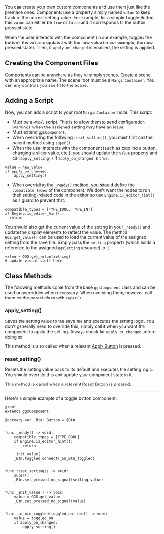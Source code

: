 You can create your own custom components and use them just like the premade ones. Components use a property simply named `value` to keep track of the current setting value. For example, for a simple Toggle Button, this `value` can either be `true` or `false` and it corresponds to the button pressed state.

When the user interacts with the component (in our example, toggles the button), the `value` is updated with the new value (in our example, the new pressed state). Then, if `apply_on_changed` is enabled, the setting is applied.

## Creating the Component Files

Components can be anywhere as they're simply scenes. Create a scene with an appropriate name. The scene root must be a `MarginContainer`. You can any controls you see fit to the scene.

## Adding a Script

Now, you can add a script to your root `MarginContainer` node. This script:

- Must be a `@tool` script. This is to allow them to send configuration warnings when the assigned setting may have an issue.
- Must extend `ggsComponent`.
- When overriding the following `reset_setting()`, you must first call the parent method using `super()`.
- When the user interacts with the component (such as toggling a button, changing a slider value, etc.), you should update the `value` property and call `apply_setting()` if `apply_on_changed` is `true`.

```gdscript
value = new_value
if apply_on_changed:
	apply_setting()
```

- When overriding the `_ready()` method, you should define the `compatible_types` of the component. We don't want the nodes to run their setting-related code in the editor so use `Engine.is_editor_hint()` as a guard to prevent that.

```gdscript
compatible_types = [TYPE_BOOL, TYPE_INT]
if Engine.is_editor_hint():
  return
```

You should also get the current value of the setting in your `_ready()` and update the display elements to reflect the value. The method `GGS.get_value()` can be used to load the current value of the assigned setting from the save file. Simply pass the `setting` property (which holds a reference to the assigned `ggsSetting` resource) to it.

```gdscript
value = GGS.get_value(setting)
# update visual stuff here
```

## Class Methods

The following methods come from the base `ggsComponent` class and can be used or overridden when necessary. When overiding them, however, call them on the parent class with `super()`.

### apply_setting()

Saves the setting value to the save file and executes the setting logic. You don't generally need to override this, simply call it when you want the component to apply the setting. Always check for `apply_on_changed` before doing so.

This method is also called when a relevant [Apply Button](4_components/#Apply-Button) is pressed.

### reset_setting()

Resets the setting value back to its default and executes the setting logic. You should override this and update your component state in it.

This method is called when a relevant [Reset Button](4_components/#Reset-Button) is pressed.

---

Here's a simple example of a toggle button component:

```gdscript
@tool
extends ggsComponent

@onready var _Btn: Button = $Btn


func _ready() -> void:
	compatible_types = [TYPE_BOOL]
	if Engine.is_editor_hint():
		return

	_init_value()
	_Btn.toggled.connect(_on_Btn_toggled)


func reset_setting() -> void:
	super()
	_Btn.set_pressed_no_signal(setting_value)


func _init_value() -> void:
	value = GGS.get_value
	_Btn.set_pressed_no_signal(value)


func _on_Btn_toggled(toggled_on: bool) -> void:
	value = toggled_on
	if apply_on_changed:
		apply_setting()

```
